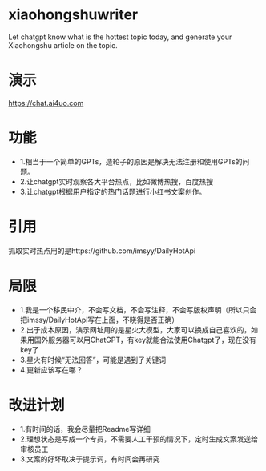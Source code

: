 # xiaohongshuwriter
Let chatgpt know what is the hottest topic today, and generate your Xiaohongshu article on the topic.
# 演示
https://chat.ai4uo.com
# 功能
- 1.相当于一个简单的GPTs，造轮子的原因是解决无法注册和使用GPTs的问题。
- 2.让chatgpt实时观察各大平台热点，比如微博热搜，百度热搜
- 3.让chatgpt根据用户指定的热门话题进行小红书文案创作。
# 引用
抓取实时热点用的是https://github.com/imsyy/DailyHotApi
# 局限
- 1.我是一个移民中介，不会写文档，不会写注释，不会写版权声明（所以只会把imssy/DailyHotApi写在上面，不晓得是否正确）
- 2.出于成本原因，演示网址用的是星火大模型，大家可以换成自己喜欢的，如果用国外服务器可以用ChatGPT，有key就能合法使用Chatgpt了，现在没有key了
- 3.星火有时候“无法回答”，可能是遇到了关键词
- 4.更新应该写在哪？
# 改进计划
- 1.有时间的话，我会尽量把Readme写详细
- 2.理想状态是写成一个专员，不需要人工干预的情况下，定时生成文案发送给审核员工
- 3.文案的好坏取决于提示词，有时间会再研究
